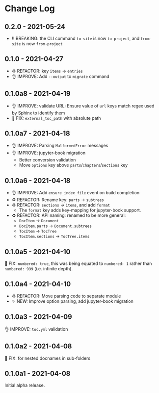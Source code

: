 # Change Log

## 0.2.0 - 2021-05-24

- ‼ BREAKING: the CLI command `to-site` is now `to-project`, and `from-site` is now `from-project`

## 0.1.0 - 2021-04-27

- ♻️ REFACTOR: key `items` -> `entries`
- 👌 IMPROVE: Add `--output` to `migrate` command

## 0.1.0a8 - 2021-04-19

- 👌 IMPROVE: validate URL: Ensure value of `url` keys match regex used by Sphinx to identify them
- 🐛 FIX: `external_toc_path` with absolute path

## 0.1.0a7 - 2021-04-18

- 👌 IMPROVE: Parsing `MalformedError` messages
- 👌 IMPROVE: jupyter-book migration
  - Better conversion validation
  - Move `options` key above `parts`/`chapters`/`sections` key

## 0.1.0a6 - 2021-04-18

- 👌 IMPROVE: Add `ensure_index_file` event on build completion
- ♻️ REFACTOR: Rename key: `parts` -> `subtrees`
- ♻️ REFACTOR: `sections` -> `items`, and add `format`
  - The `format` key adds key-mapping for jupyter-book support.
- ♻️ REFACTOR: API naming: renamed to be more general:
  - `DocItem` -> `Document`
  - `DocItem.parts` -> `Document.subtrees`
  - `TocItem` -> `TocTree`
  - `TocItem.sections` -> `TocTree.items`

## 0.1.0a5 - 2021-04-10

🐛 FIX: `numbered: true`, this was being equated to `numbered: 1` rather than `numbered: 999` (i.e. infinite depth).

## 0.1.0a4 - 2021-04-10

- ♻️ REFACTOR: Move parsing code to separate module
- ✨ NEW: Improve option parsing, add jupyter-book migration

## 0.1.0a3 - 2021-04-09

👌 IMPROVE: `toc.yml` validation

## 0.1.0a2 - 2021-04-08

🐛 FIX: for nested docnames in sub-folders

## 0.1.0a1 - 2021-04-08

Initial alpha release.
